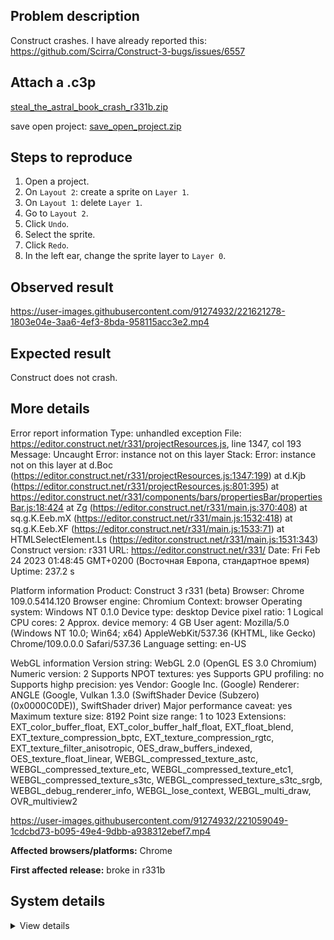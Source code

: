 ## Problem description

Construct crashes. I have already reported this: https://github.com/Scirra/Construct-3-bugs/issues/6557

## Attach a .c3p

[steal_the_astral_book_crash_r331b.zip](https://github.com/WilsonPercival/WilsonPercival/files/10841782/steal_the_astral_book_crash_r331b.zip)

save open project: [save_open_project.zip](https://github.com/WilsonPercival/WilsonPercival/files/10819472/save_open_project.zip)

## Steps to reproduce

1. Open a project.
2. On `Layout 2`: create a sprite on `Layer 1`.
3. On `Layout 1`: delete `Layer 1`.
4. Go to `Layout 2`.
5. Click `Undo`.
6. Select the sprite.
7. Click `Redo`.
8. In the left ear, change the sprite layer to `Layer 0`.

## Observed result

https://user-images.githubusercontent.com/91274932/221621278-1803e04e-3aa6-4ef3-8bda-958115acc3e2.mp4

## Expected result

Construct does not crash.

## More details

Error report information
Type: unhandled exception
File: https://editor.construct.net/r331/projectResources.js, line 1347, col 193
Message: Uncaught Error: instance not on this layer
Stack: Error: instance not on this layer at d.Boc (https://editor.construct.net/r331/projectResources.js:1347:199) at d.Kjb (https://editor.construct.net/r331/projectResources.js:801:395) at https://editor.construct.net/r331/components/bars/propertiesBar/propertiesBar.js:18:424 at Zg (https://editor.construct.net/r331/main.js:370:408) at sq.g.K.Eeb.mX (https://editor.construct.net/r331/main.js:1532:418) at sq.g.K.Eeb.XF (https://editor.construct.net/r331/main.js:1533:71) at HTMLSelectElement.Ls (https://editor.construct.net/r331/main.js:1531:343)
Construct version: r331
URL: https://editor.construct.net/r331/
Date: Fri Feb 24 2023 01:48:45 GMT+0200 (Восточная Европа, стандартное время)
Uptime: 237.2 s

Platform information
Product: Construct 3 r331 (beta)
Browser: Chrome 109.0.5414.120
Browser engine: Chromium
Context: browser
Operating system: Windows NT 0.1.0
Device type: desktop
Device pixel ratio: 1
Logical CPU cores: 2
Approx. device memory: 4 GB
User agent: Mozilla/5.0 (Windows NT 10.0; Win64; x64) AppleWebKit/537.36 (KHTML, like Gecko) Chrome/109.0.0.0 Safari/537.36
Language setting: en-US

WebGL information
Version string: WebGL 2.0 (OpenGL ES 3.0 Chromium)
Numeric version: 2
Supports NPOT textures: yes
Supports GPU profiling: no
Supports highp precision: yes
Vendor: Google Inc. (Google)
Renderer: ANGLE (Google, Vulkan 1.3.0 (SwiftShader Device (Subzero) (0x0000C0DE)), SwiftShader driver)
Major performance caveat: yes
Maximum texture size: 8192
Point size range: 1 to 1023
Extensions: EXT_color_buffer_float, EXT_color_buffer_half_float, EXT_float_blend, EXT_texture_compression_bptc, EXT_texture_compression_rgtc, EXT_texture_filter_anisotropic, OES_draw_buffers_indexed, OES_texture_float_linear, WEBGL_compressed_texture_astc, WEBGL_compressed_texture_etc, WEBGL_compressed_texture_etc1, WEBGL_compressed_texture_s3tc, WEBGL_compressed_texture_s3tc_srgb, WEBGL_debug_renderer_info, WEBGL_lose_context, WEBGL_multi_draw, OVR_multiview2

https://user-images.githubusercontent.com/91274932/221059049-1cdcbd73-b095-49e4-9dbb-a938312ebef7.mp4

**Affected browsers/platforms:** Chrome

**First affected release:** broke in r331b

## System details

<details><summary>View details</summary>

Platform information
Product: Construct 3 r331 (beta)
Browser: Chrome 109.0.5414.120
Browser engine: Chromium
Context: browser
Operating system: Windows NT 0.1.0
Device type: desktop
Device pixel ratio: 1
Logical CPU cores: 2
Approx. device memory: 4 GB
User agent: Mozilla/5.0 (Windows NT 10.0; Win64; x64) AppleWebKit/537.36 (KHTML, like Gecko) Chrome/109.0.0.0 Safari/537.36
Language setting: en-US

Local storage
Storage quota (approx): 59 gb
Storage usage (approx): 198 mb (0.3%)
Persistant storage: No

Browser support notes
This list contains missing features that are not required, but could improve performance or user experience if supported.

UI effects are disabled in settings.
WebGL indicates a major performance caveat. It is probably using software rendering.
WebGL information
Version string: WebGL 2.0 (OpenGL ES 3.0 Chromium)
Numeric version: 2
Supports NPOT textures: yes
Supports GPU profiling: no
Supports highp precision: yes
Vendor: Google Inc. (Google)
Renderer: ANGLE (Google, Vulkan 1.3.0 (SwiftShader Device (Subzero) (0x0000C0DE)), SwiftShader driver)
Major performance caveat: yes
Maximum texture size: 8192
Point size range: 1 to 1023
Extensions:

EXT_color_buffer_float
EXT_color_buffer_half_float
EXT_float_blend
EXT_texture_compression_bptc
EXT_texture_compression_rgtc
EXT_texture_filter_anisotropic
OES_draw_buffers_indexed
OES_texture_float_linear
WEBGL_compressed_texture_astc
WEBGL_compressed_texture_etc
WEBGL_compressed_texture_etc1
WEBGL_compressed_texture_s3tc
WEBGL_compressed_texture_s3tc_srgb
WEBGL_debug_renderer_info
WEBGL_lose_context
WEBGL_multi_draw
OVR_multiview2
Audio information
System sample rate: 48000 Hz
Output channels: 2
Output interpretation: speakers
Supported decode formats:

WebM Opus (audio/webm; codecs=opus)
Ogg Opus (audio/ogg; codecs=opus)
WebM Vorbis (audio/webm; codecs=vorbis)
Ogg Vorbis (audio/ogg; codecs=vorbis)
MPEG-4 AAC (audio/mp4; codecs=mp4a.40.5)
MP3 (audio/mpeg)
FLAC (audio/flac)
PCM WAV (audio/wav; codecs=1)
Supported encode formats:

WebM Opus (audio/webm; codecs=opus)
Video information
Supported decode formats:

WebM AV1 (video/webm; codecs=av01.0.00M.08)
MP4 AV1 (video/mp4; codecs=av01.0.00M.08)
WebM VP9 (video/webm; codecs=vp9)
WebM VP8 (video/webm; codecs=vp8)
Ogg Theora (video/ogg; codecs=theora)
H.264 (video/mp4; codecs=avc1.42E01E)
Supported encode formats:

WebM VP9 (video/webm; codecs=vp9)
WebM VP8 (video/webm; codecs=vp8)

</details>
